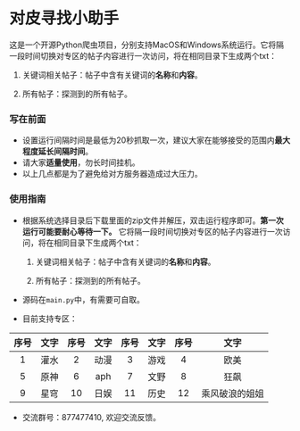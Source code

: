 # 对皮寻找小助手

这是一个开源Python爬虫项目，分别支持MacOS和Windows系统运行。它将隔一段时间切换对专区的帖子内容进行一次访问，将在相同目录下生成两个txt：

1. 关键词相关帖子：帖子中含有关键词的**名称**和**内容**。

2. 所有帖子：探测到的所有帖子。

### 写在前面

+ 设置运行间隔时间是最低为20秒抓取一次，建议大家在能够接受的范围内**最大程度延长间隔时间**。
+ 请大家**适量使用**，勿长时间挂机。
+ 以上几点都是为了避免给对方服务器造成过大压力。

### 使用指南

+ 根据系统选择目录后下载里面的zip文件并解压，双击运行程序即可。**第一次运行可能要耐心等待一下。** 它将隔一段时间切换对专区的帖子内容进行一次访问，将在相同目录下生成两个txt：

  1. 关键词相关帖子：帖子中含有关键词的**名称**和**内容**。

  2. 所有帖子：探测到的所有帖子。

+ 源码在`main.py`中，有需要可自取。

+ 目前支持专区：

| 序号 | 文字 | 序号 | 文字 | 序号 | 文字 | 序号 |      文字      |
| :--: | :--: | :--: | :--: | :--: | :--: | :--: | :------------: |
|  1   | 灌水 |  2   | 动漫 |  3   | 游戏 |  4   |      欧美      |
|  5   | 原神 |  6   | aph  |  7   | 文野 |  8   |      狂飙      |
|  9   | 星穹 |  10  | 日娱 |  11  | 历史 |  12  | 乘风破浪的姐姐 |



+ 交流群号：877477410, 欢迎交流反馈。
